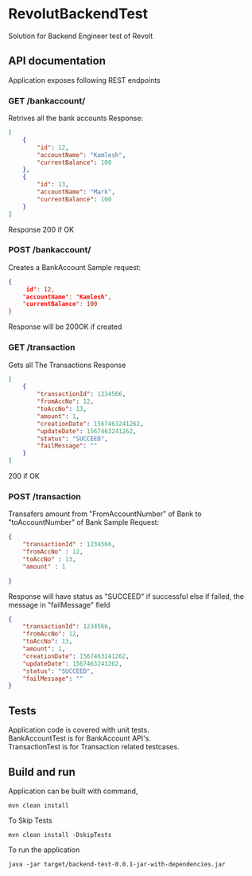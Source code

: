 # RevolutBackendTest
Solution for Backend Engineer test of Revolt

## API documentation
Application exposes following REST endpoints

### GET /bankaccount/
Retrives all the bank accounts
Response:
```json
[
    {
        "id": 12,
        "accountName": "Kamlesh",
        "currentBalance": 100
    },
    {
        "id": 13,
        "accountName": "Mark",
        "currentBalance": 100
    }
]
```
Response 200 if OK


### POST /bankaccount/
Creates a BankAccount
Sample request:
```json
{
     id": 12,
    "accountName": "Kamlesh",
    "currentBalance": 100
}
```
Response will be 200OK if created

### GET /transaction
Gets all The Transactions
Response
```json
[
    {
        "transactionId": 1234566,
        "fromAccNo": 12,
        "toAccNo": 13,
        "amount": 1,
        "creationDate": 1567463241262,
        "updateDate": 1567463241262,
        "status": "SUCCEED",
        "failMessage": ""
    }
]
```

200 if OK

### POST /transaction
Transafers amount from "FromAccountNumber" of Bank to "toAccountNumber" of Bank
Sample Request:
```json
{
	"transactionId" : 1234566,
	"fromAccNo" : 12,
	"toAccNo" : 13,
	"amount" : 1

}
 ````
 
 Response will have status as "SUCCEED" if successful else if failed, the message in "failMessage" field
```json
{
    "transactionId": 1234566,
    "fromAccNo": 12,
    "toAccNo": 13,
    "amount": 1,
    "creationDate": 1567463241262,
    "updateDate": 1567463241262,
    "status": "SUCCEED",
    "failMessage": ""
}
```
## Tests
Application code is covered with unit tests.<br>
BankAccountTest is for BankAccount API's.<br>
TransactionTest is for Transaction related testcases.

## Build and run
Application can be built with command,
```
mvn clean install
```
To Skip Tests
```
mvn clean install -DskipTests
```
To run the application
```
java -jar target/backend-test-0.0.1-jar-with-dependencies.jar 
```
